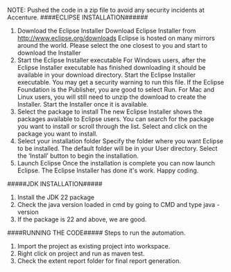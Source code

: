 NOTE: Pushed the code in a zip file to avoid any security incidents at Accenture.
####ECLIPSE INSTALLATION######
1. Download the Eclipse Installer
Download Eclipse Installer from http://www.eclipse.org/downloads
Eclipse is hosted on many mirrors around the world. Please select the one closest to you and start to download the Installer
2. Start the Eclipse Installer executable
For Windows users, after the Eclipse Installer executable has finished downloading it should be available in your download directory. Start the Eclipse Installer executable. You may get a security warning to run this file. If the Eclipse Foundation is the Publisher, you are good to select Run.
For Mac and Linux users, you will still need to unzip the download to create the Installer. Start the Installer once it is available.
3. Select the package to install
The new Eclipse Installer shows the packages available to Eclipse users. You can search for the package you want to install or scroll through the list.
Select and click on the package you want to install.
4. Select your installation folder
Specify the folder where you want Eclipse to be installed. The default folder will be in your User directory.
Select the ‘Install’ button to begin the installation.
5. Launch Eclipse
Once the installation is complete you can now launch Eclipse. The Eclipse Installer has done it's work. Happy coding.

#####JDK INSTALLATION#####
1. Install the JDK 22 package
2. Check the java version loaded in cmd by going to CMD and type java -version
3. If the package is 22 and above, we are good.

####RUNNING THE CODE#####
Steps to run the automation.
1. Import the project as existing project into workspace.
2. Right click on project and run as maven test.
3. Check the extent report folder for final report generation.
